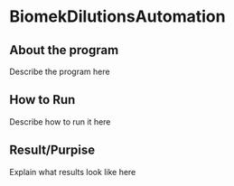 # BiomekDilutionsAutomation
## About the program

Describe the program here

## How to Run

Describe how to run it here

## Result/Purpise

Explain what results look like here